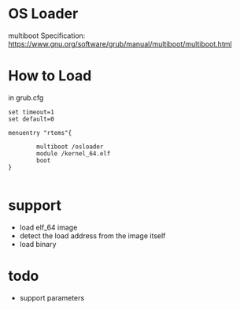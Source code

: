 # OS Loader
multiboot Specification: https://www.gnu.org/software/grub/manual/multiboot/multiboot.html


# How to Load

in grub.cfg

```
set timeout=1
set default=0

menuentry "rtems"{

        multiboot /osloader
        module /kernel_64.elf
        boot
}


```

# support
* load elf_64 image
* detect the load address from the image itself
* load binary

# todo
* support parameters
